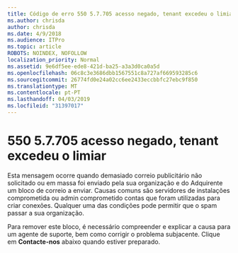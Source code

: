```yaml
---
title: Código de erro 550 5.7.705 acesso negado, tenant excedeu o limiar
ms.author: chrisda
author: chrisda
ms.date: 4/9/2018
ms.audience: ITPro
ms.topic: article
ROBOTS: NOINDEX, NOFOLLOW
localization_priority: Normal
ms.assetid: 9e6df5ee-ede8-421d-ba25-a3a3d0ca0a5d
ms.openlocfilehash: 06c8c3e3686dbb1567551c8a727af669593285c6
ms.sourcegitcommit: 26774fd0e24a02cc6ee2433eccbbfc27ebc9f850
ms.translationtype: MT
ms.contentlocale: pt-PT
ms.lasthandoff: 04/03/2019
ms.locfileid: "31397017"
---
```

# <a name="550-57705-access-denied-tenant-has-exceeded-threshold"></a>550 5.7.705 acesso negado, tenant excedeu o limiar

Esta mensagem ocorre quando demasiado correio publicitário não solicitado ou em massa foi enviado pela sua organização e do Adquirente um bloco de correio a enviar.
Causas comuns são servidores de instalações comprometida ou admin comprometido contas que foram utilizadas para criar conexões. Qualquer uma das condições pode permitir que o spam passar a sua organização.

Para remover este bloco, é necessário compreender e explicar a causa para um agente de suporte, bem como corrigir o problema subjacente.
Clique em **Contacte-nos** abaixo quando estiver preparado.

